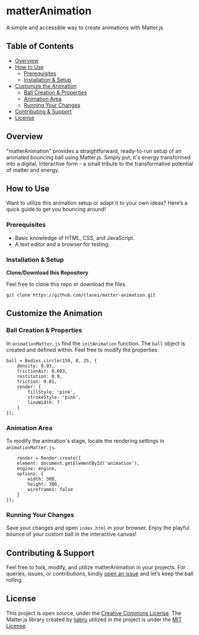 # matterAnimation
A simple and accessible way to create animations with Matter.js

## Table of Contents
- [Overview](#overview)
- [How to Use](#how-to-use)
  - [Prerequisites](#prerequisites)
  - [Installation & Setup](#installation--setup)
- [Customize the Animation](#customize-the-animation)
  - [Ball Creation & Properties](#ball-creation--properties)
  - [Animation Area](#animation-area)
  - [Running Your Changes](#running-your-changes)
- [Contributing & Support](#contributing--support)
- [License](#license)

## Overview

"matterAnimation" provides a straightforward, ready-to-run setup of an animated bouncing ball using Matter.js. Simply put, it's energy transformed into a digital, interactive form - a small tribute to the transformative potential of matter and energy.

## How to Use

Want to utilize this animation setup or adapt it to your own ideas? Here’s a quick guide to get you bouncing around!

### Prerequisites

- Basic knowledge of HTML, CSS, and JavaScript.
- A text editor and a browser for testing.

### Installation & Setup

**Clone/Download this Repository**
   
   Feel free to clone this repo or download the files.

   `git clone https://github.com/clasei/matter-animation.git`


## Customize the Animation

### Ball Creation & Properties
In `animationMatter.js` find the `initAnimation` function. The `ball` object is created and defined within. Feel free to modify the properties.

    ball = Bodies.circle(150, 0, 25, {
        density: 0.03,
        frictionAir: 0.003,
        restitution: 0.9,
        friction: 0.01,
        render: {
            fillStyle: 'pink',
            strokeStyle: 'pink',
            lineWidth: 7
        }
    });

### Animation Area
To modify the animation's stage, locate the rendering settings in `animationMatter.js`.

        render = Render.create({
        element: document.getElementById('animation'),
        engine: engine,
        options: {
            width: 300,
            height: 380,
            wireframes: false
        }
    });

### Running Your Changes
Save your changes and open `index.html` in your browser. Enjoy the playful bounce of your custom ball in the interactive canvas!

## Contributing & Support
Feel free to fork, modify, and utilize matterAnimation in your projects. For queries, issues, or contributions, kindly [open an issue](https://github.com/clasei/matter-animation/issues/new) and let’s keep the ball rolling.

## License
This project is open source, under the [Creative Commons License](https://creativecommons.org/publicdomain/zero/1.0/deed). The Matter.js library created by [liabru](https://github.com/liabru/matter-js) utilized in the project is under the [MIT License](https://github.com/liabru/matter-js/blob/master/LICENSE).

